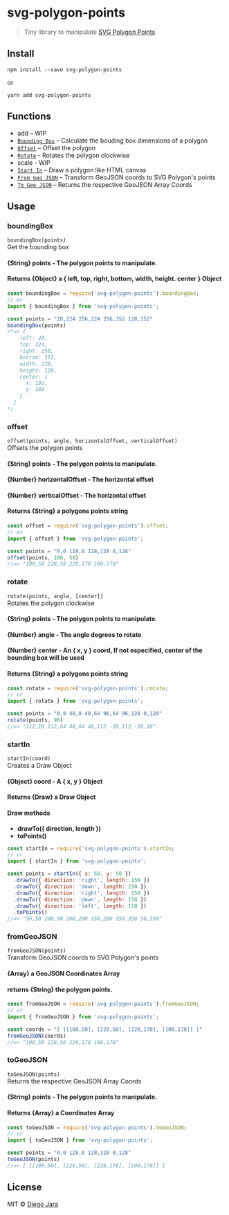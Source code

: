 # svg-polygon-points

> Tiny library to manipulate [SVG Polygon Points](https://www.w3.org/TR/SVG/shapes.html#PolygonElementPointsAttribute)

## Install ##

    npm install --save svg-polygon-points

or

    yarn add svg-polygon-points


## Functions ##

- add –  WIP
- [`Bounding Box`](#bounding-box) – Calculate the bouding box dimensions of a polygon
- [`Offset`](#offset) – Offset the polygon
- [`Rotate`](#rotate) - Rotates the polygon clockwise
- scale - WIP
- [`Start In`](#start-in) – Draw a polygon like HTML canvas
- [`From Geo JSON`](#to-geo-json) – Transform GeoJSON coords to SVG Polygon's points
- [`To Geo JSON`](#to-geo-json) – Returns the respective GeoJSON Array Coords


## Usage ##


### boundingBox ###

`boundingBox(points)`  
Get the bounding box

#### {String} points - The polygon points to manipulate.

#### Returns {Object} a { left, top, right, bottom, width, height. center } Object

```js
const boundingBox = require('svg-polygon-points').boundingBox;
// or
import { boundingBox } from 'svg-polygon-points';

const points = "28,224 256,224 256,352 128,352"
boundingBox(points)
/*=> {
    left: 28,
    top: 224,
    right: 256,
    bottom: 352,
    width: 228,
    height: 128,
    center: {
      x: 192,
      y: 288
    }
  }
*/
```

### offset ###

`offset(points, angle, horizontalOffset, verticalOffset)`  
Offsets the polygon points 

#### {String} points - The polygon points to manipulate.
#### {Number} horizontalOffset - The horizontal offset
#### {Number} verticalOffset - The horizontal offset

#### Returns {String} a polygons points string

```js
const offset = require('svg-polygon-points').offset;
// or
import { offset } from 'svg-polygon-points';

const points = "0,0 128,0 128,128 0,128"
offset(points, 100, 50)
//=> "100,50 228,50 228,178 100,178"
```

### rotate ###

`rotate(points, angle, [center])`  
Rotates the polygon clockwise  

#### {String} points - The polygon points to manipulate.
#### {Number} angle - The angle degrees to rotate
#### {Number} center - An { x, y } coord, If not especified, center of the bounding box will be used

#### Returns {String} a polygons points string

```js
const rotate = require('svg-polygon-points').rotate;
// or
import { rotate } from 'svg-polygon-points';

const points = "0,0 48,0 48,64 96,64 96,128 0,128"
rotate(points, 90)
//=> "112,16 112,64 48,64 48,112 -16,112 -16,16"
```

### startIn ###

`startIn(coord)`  
Creates a Draw Object  

#### {Object} coord - A { x, y } Object

#### Returns {Draw} a Draw Object

#### Draw methods

- **drawTo({ direction, length })**
- **toPoints()**

```js
const startIn = require('svg-polygon-points').startIn;
// or
import { startIn } from 'svg-polygon-points';

const points = startIn({ x: 50, y: 50 })
  .drawTo({ direction: 'right', length: 150 })
  .drawTo({ direction: 'down', length: 150 })
  .drawTo({ direction: 'right', length: 150 })
  .drawTo({ direction: 'down', length: 150 })
  .drawTo({ direction: 'left', length: 150 })
  .toPoints()
//=> "50,50 200,50 200,200 350,200 350,350 50,350"
```

### fromGeoJSON ###

`fromGeoJSON(points)`  
Transform GeoJSON coords to SVG Polygon's points

#### {Array} a GeoJSON Coordinates Array
#### returns {String} the polygon points.


```js
const fromGeoJSON = require('svg-polygon-points').fromGeoJSON;
// or
import { fromGeoJSON } from 'svg-polygon-points';

const coords = "[ [[100,50], [228,50], [228,178], [100,178]] ]"
fromGeoJSON(coords)
//=> "100,50 228,50 228,178 100,178"
```

### toGeoJSON ###

`toGeoJSON(points)`  
Returns the respective GeoJSON Array Coords  

#### {String} points - The polygon points to manipulate.

#### Returns {Array} a Coordinates Array

```js
const toGeoJSON = require('svg-polygon-points').toGeoJSON;
// or
import { toGeoJSON } from 'svg-polygon-points';

const points = "0,0 128,0 128,128 0,128"
toGeoJSON(points)
//=> [ [[100,50], [228,50], [228,178], [100,178]] ]
```

## License ##

MIT © [Diego Jara](saintplay96@gmail.com)
